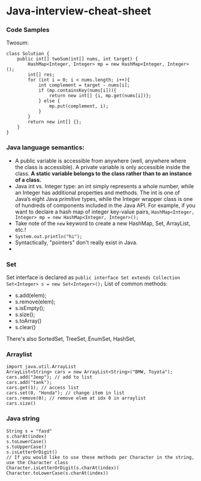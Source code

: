 # Java-interview-cheat-sheet

### Code Samples
Twosum:
```
class Solution {
    public int[] twoSum(int[] nums, int target) {
        HashMap<Integer, Integer> mp = new HashMap<Integer, Integer>();
        int[] res;
        for (int i = 0; i < nums.length; i++){
            int complement = target - nums[i];
            if (mp.containsKey(nums[i])){
                return new int[] {i, mp.get(nums[i])};
            } else {
                mp.put(complement, i);
            }
        }
        return new int[] {};
    }
}
```
### Java language semantics: 
- A public variable is accessible from anywhere (well, anywhere where the class is accessible). A private variable is only accessible inside the class. **A static variable belongs to the class rather than to an instance of a class.**
- Java int vs. Integer type: an int simply represents a whole number, while an Integer has additional properties and methods. The int is one of Java’s eight Java *primitive* types, while the Integer wrapper class is one of hundreds of components included in the Java API. For example, if you want to declare a hash map of integer key-value pairs, `HashMap<Integer, Integer> mp = new HashMap<Integer, Integer>();`
- Take note of the `new` keyword to create a new HashMap, Set, ArrayList, etc.!
- `System.out.println("hi");`
- Syntactically, "pointers" don't really exist in Java. 
- 
  
### Set
Set interface is declared as `public interface Set extends Collection`
`Set<Integer> s = new Set<Integer>();`
List of common methods:
- s.add(elem);
- s.remove(elem);
- s.isEmpty();
- s.size();
- s.toArray()
- s.clear()

There's also SortedSet, TreeSet, EnumSet, HashSet, 

### Arraylist
```
import java.util.ArrayList
ArrayList<String> cars = new ArrayList<String>("BMW, Toyota");
cars.add("Jeep"); // add to list
cars.add("tank");
cars.get(1); // access list
cars.set(0, "Honda"); // change item in list
cars.remove(0); // remove elem at idx 0 in arraylist
cars.size()
```

### Java string
```
String s = "fasd"
s.charAt(index)
s.toLowerCase()
s.toUpperCase()
s.isLetterOrDigit()
// If you would like to use these methods per Character in the string, use the Character class
Character.isLetterOrDigit(s.charAt(index))
Character.toLowerCase(s.charAt(index))
```
